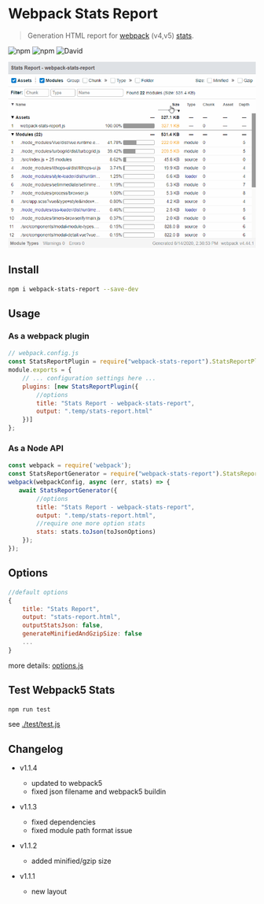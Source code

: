 # Webpack Stats Report
> Generation HTML report for [webpack](https://github.com/webpack/webpack) (v4,v5) [stats](https://webpack.js.org/api/stats/). 

![npm](https://img.shields.io/npm/v/webpack-stats-report.svg)
![npm](https://img.shields.io/npm/dt/webpack-stats-report.svg)
![David](https://img.shields.io/david/cenfun/webpack-stats-report.svg)

![](assets/webpack-stats-report.gif)

## Install
```sh
npm i webpack-stats-report --save-dev
```
## Usage

### As a webpack plugin
```js
// webpack.config.js
const StatsReportPlugin = require("webpack-stats-report").StatsReportPlugin;
module.exports = {
    // ... configuration settings here ...
    plugins: [new StatsReportPlugin({ 
        //options
        title: "Stats Report - webpack-stats-report",
        output: ".temp/stats-report.html"
    })]
};
```

### As a Node API
```js
const webpack = require('webpack');
const StatsReportGenerator = require("webpack-stats-report").StatsReportGenerator;
webpack(webpackConfig, async (err, stats) => {
   await StatsReportGenerator({
        //options
        title: "Stats Report - webpack-stats-report",
        output: ".temp/stats-report.html",
        //require one more option stats
        stats: stats.toJson(toJsonOptions)
    });
});
```

## Options
```js
//default options
{
    title: "Stats Report",
    output: "stats-report.html",
    outputStatsJson: false,
    generateMinifiedAndGzipSize: false
    ...
}
```
more details: [options.js](./lib/options.js)

## Test Webpack5 Stats
```sh
npm run test
```
see [./test/test.js](./test/test.js)

## Changelog

* v1.1.4
    * updated to webpack5
    * fixed json filename and webpack5 buildin

* v1.1.3
    * fixed dependencies 
    * fixed module path format issue

* v1.1.2
    * added minified/gzip size

* v1.1.1
    * new layout

